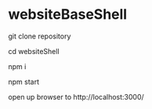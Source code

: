 # websiteBaseShell

git clone repository

cd websiteShell

npm i

npm start

open up browser to http://localhost:3000/
